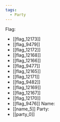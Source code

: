 ```yaml
---
tags:
  - Party
---
```

Flag:
- [[flag_12173]]
- [[flag_9479]]
- [[flag_12172]]
- [[flag_12168]]
- [[flag_12166]]
- [[flag_9477]]
- [[flag_12165]]
- [[flag_12171]]
- [[flag_9482]]
- [[flag_12169]]
- [[flag_12167]]
- [[flag_12170]]
- [[flag_9476]]
Name:
- [[name_5]]
Party:
- [[party_0]]
